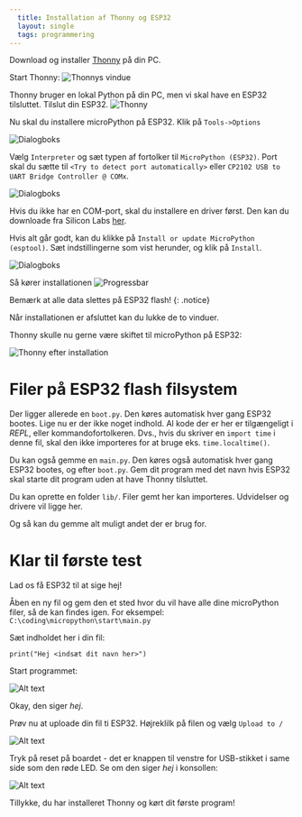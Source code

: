 ```yaml
---
  title: Installation af Thonny og ESP32
  layout: single
  tags: programmering
---
```


Download og installer [Thonny](https://thonny.org/) på din PC.

Start Thonny:
   ![Thonnys vindue](/assets/images/2023-11-30-Thonny/image-1.png)

Thonny bruger en lokal Python på din PC, men vi skal have en ESP32 tilsluttet.  Tilslut din ESP32.
![Thonny](/assets/images/2023-11-30-Thonny/image-2.jpg)

Nu skal du installere microPython på ESP32. Klik på `Tools->Options`

![Dialogboks](/assets/images/2023-11-30-Thonny/image-1.png)

Vælg `Interpreter` og sæt typen af fortolker til `MicroPython (ESP32)`.  Port skal du sætte til `<Try to detect port automatically>` eller `CP2102 USB to UART Bridge Controller @ COMx`.

![Dialogboks](/assets/images/2023-11-30-Thonny/image-2.png)

Hvis du ikke har en COM-port, skal du installere en driver først.  Den kan du downloade fra Silicon Labs [her](https://www.silabs.com/developers/usb-to-uart-bridge-vcp-drivers?tab=downloads).

Hvis alt går godt, kan du klikke på `Install or update MicroPython (esptool)`.  Sæt indstillingerne som vist herunder, og klik på `Install`.

![Dialogboks](/assets/images/2023-11-30-Thonny/image-3.png)

Så kører installationen ![Progressbar](/assets/images/2023-11-30-Thonny/image-4.png)

Bemærk at alle data slettes på ESP32 flash!
{: .notice}

Når installationen er afsluttet kan du lukke de to vinduer.

Thonny skulle nu gerne være skiftet til microPython på ESP32:

![Thonny efter installation](/assets/images/2023-11-30-Thonny/image-5.png)

# Filer på ESP32 flash filsystem

Der ligger allerede en `boot.py`.  Den køres automatisk hver gang ESP32 bootes.  Lige nu er der ikke noget indhold.  Al kode der er her er tilgængeligt i _REPL_, eller kommandofortolkeren.  Dvs., hvis du skriver en `import time` i denne fil, skal den ikke importeres for at bruge eks. `time.localtime()`.

Du kan også gemme en `main.py`.  Den køres også automatisk hver gang ESP32 bootes, og efter `boot.py`.  Gem dit program med det navn hvis ESP32 skal starte dit program uden at have Thonny tilsluttet.

Du kan oprette en folder `lib/`.  Filer gemt her kan importeres.  Udvidelser og drivere vil ligge her.

Og så kan du gemme alt muligt andet der er brug for.

# Klar til første test

Lad os få ESP32 til at sige hej!

Åben en ny fil og gem den et sted hvor du vil have alle dine microPython filer, så de kan findes igen.  For eksempel: `C:\coding\micropython\start\main.py`

Sæt indholdet her i din fil:

```
print("Hej <indsæt dit navn her>")
```

Start programmet:

![Alt text](/assets/images/2023-11-30-Thonny/image-6.png)

Okay, den siger *hej*.

Prøv nu at uploade din fil ti ESP32.  Højreklilk på filen og vælg `Upload to /`

![Alt text](/assets/images/2023-11-30-Thonny/image-7.png)

Tryk på reset på boardet - det er knappen til venstre for USB-stikket i same side som den røde LED.  Se om den siger *hej* i konsollen:

![Alt text](/assets/images/2023-11-30-Thonny/image-8.png)

Tillykke, du har installeret Thonny og kørt dit første program!